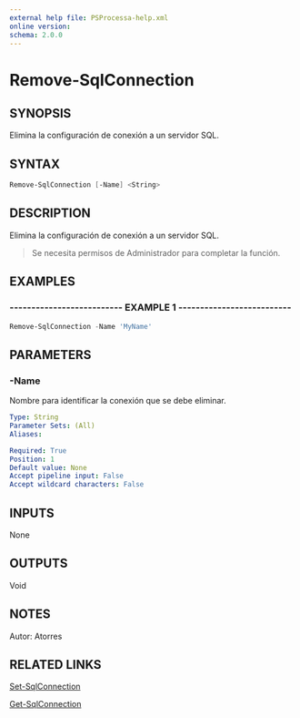 ```yaml
---
external help file: PSProcessa-help.xml
online version: 
schema: 2.0.0
---
```


# Remove-SqlConnection

## SYNOPSIS
Elimina la configuración de conexión a un servidor SQL.

## SYNTAX

```powershell
Remove-SqlConnection [-Name] <String>
```

## DESCRIPTION
Elimina la configuración de conexión a un servidor SQL.
> Se necesita permisos de Administrador para completar la función.

## EXAMPLES

### -------------------------- EXAMPLE 1 --------------------------
```powershell
Remove-SqlConnection -Name 'MyName'
```

## PARAMETERS

### -Name
Nombre para identificar la conexión que se debe eliminar.

```yaml
Type: String
Parameter Sets: (All)
Aliases: 

Required: True
Position: 1
Default value: None
Accept pipeline input: False
Accept wildcard characters: False
```

## INPUTS

None

## OUTPUTS
Void

## NOTES
Autor: Atorres

## RELATED LINKS

[Set-SqlConnection](Set-SqlConnection.md)

[Get-SqlConnection](Get-SqlConnection.md)

